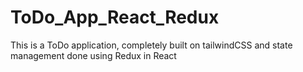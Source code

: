 # ToDo_App_React_Redux
This is a ToDo application, completely built on tailwindCSS and state management done using Redux in React
